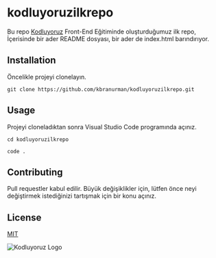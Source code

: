 # kodluyoruzilkrepo
Bu repo [Kodluyoruz](https://www.kodluyoruz.org/) Front-End Eğitiminde oluşturduğumuz ilk repo, İçerisinde bir ader README dosyası, bir ader de index.html barındırıyor.

## Installation
Öncelikle projeyi clonelayın. 

``` git clone https://github.com/kbranurman/kodluyoruzilkrepo.git ```

## Usage
Projeyi cloneladıktan sonra Visual Studio Code programında açınız.

 ``` cd kodluyoruzilkrepo ```
 
``` code . ```

## Contributing
Pull requestler kabul edilir. Büyük değişiklikler için, lütfen önce neyi değiştirmek istediğinizi tartışmak için bir konu açınız.

## License 
[MIT](https://choosealicense.com/licenses/mit/)

![Kodluyoruz Logo](https://raw.githubusercontent.com/Kodluyoruz/taskforce/git/git/markdown-nedir-nasil-kullaniriz-/figures/kodluyoruz_logo.jpg)

